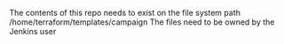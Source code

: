 The contents of this repo needs to exist on the file system path /home/terraform/templates/campaign
The files need to be owned by the Jenkins user
